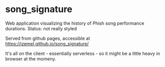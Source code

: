 # song_signature
Web application visualizing the history of Phish song performance durations. Status: not really styled

Served from github pages, accessible at https://jzemel.github.io/song_signature/

It's all on the client - essentially serverless - so it might be a little heavy in browser at the momeny.

